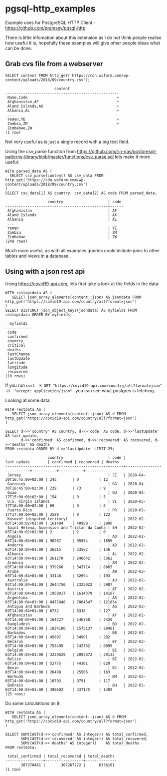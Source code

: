 # pgsql-http_examples
Example uses for PostgreSQL HTTP Client - https://github.com/pramsey/pgsql-http 

There is little infomation about this extension as I do not think people realise how useful it is, hopefully these examples will give other people ideas what can be done.


## Grab cvs file from a webserver

```
SELECT content FROM http_get('https://cdn.wsform.com/wp-content/uploads/2018/09/country.csv');
```
```
                      content                      
---------------------------------------------------
 Name,Code                                        +
 Afghanistan,AF                                   +
 Aland Islands,AX                                 +
 Albania,AL                                       +
 ...
 Yemen,YE                                         +
 Zambia,ZM                                        +
 Zimbabwe,ZW
(1 row)
```

Not very useful as is just a single record with a big text field.  

Using the csv_parse function from https://github.com/rin-nas/postgresql-patterns-library/blob/master/functions/csv_parse.sql lets make it more useful:

```
WITH parsed_data AS (
  SELECT csv_parse(content) AS csv_data FROM http_get('https://cdn.wsform.com/wp-content/uploads/2018/09/country.csv')
)
SELECT csv_data[1] AS country, csv_data[2] AS code FROM parsed_data;
```
```
                   country                    | code 
----------------------------------------------+------
 Afghanistan                                  | AF
 Aland Islands                                | AX
 Albania                                      | AL
 ...
 Yemen                                        | YE
 Zambia                                       | ZM
 Zimbabwe                                     | ZW
(249 rows)
```

Much more useful, as with all examples queries could include joins to other tables and views in a database.


## Using with a json rest api

Using https://covid19-api.com, lets first take a look at the fields in the data:

```
WITH restapidata AS (
   SELECT json_array_elements(content::json) AS jsondata FROM http_get('https://covid19-api.com/country/all?format=json')
)
SELECT DISTINCT json_object_keys(jsondata) AS myfields FROM restapidata ORDER BY myfields;
```
```
  myfields  
------------
 code
 confirmed
 country
 critical
 deaths
 lastChange
 lastUpdate
 latitude
 longitude
 recovered
(10 rows)
```

If you run  ```curl -X GET "https://covid19-api.com/country/all?format=json" -H  "accept: application/json" ``` you can see what postgres is fetching.


Looking at some data:

```
WITH restdata AS (
   SELECT json_array_elements(content::json) AS d FROM http_get('https://covid19-api.com/country/all?format=json')
)

SELECT d->>'country' AS country, d->>'code' AS code, d->>'lastUpdate' AS last_update,
       d->>'confirmed' AS confirmed, d->>'recovered' AS recovered, d->>'deaths' AS deaths
FROM restdata ORDER BY d->>'lastUpdate' LIMIT 25;
```
```
                   country                    | code |        last_update        | confirmed | recovered | deaths 
----------------------------------------------+------+---------------------------+-----------+-----------+--------
 Jersey                                       | JE   | 2020-04-30T16:45:00+02:00 | 245       | 0         | 12
 Guernsey                                     | GG   | 2020-04-30T16:45:00+02:00 | 239       | 73        | 9
 Guam                                         | GU   | 2020-05-17T15:00:00+02:00 | 154       | 0         | 5
 U.S. Virgin Islands                          | VI   | 2020-05-17T16:00:00+02:00 | 69        | 0         | 6
 Puerto Rico                                  | PR   | 2020-05-17T17:00:00+02:00 | 2589      | 0         | 122
 Kosovo* (disputed teritory)                  |      | 2022-02-03T14:00:02+01:00 | 161484    | 40989     | 2990
 Saint Helena, Ascension and Tristan da Cunha | SH   | 2022-02-03T14:00:02+01:00 | 2         | 2         | 0
 Angola                                       | AO   | 2022-02-03T14:00:04+01:00 | 98267     | 95554     | 1895
 Andorra                                      | AD   | 2022-02-03T14:00:04+01:00 | 36315     | 33562     | 146
 Albania                                      | AL   | 2022-02-03T14:00:04+01:00 | 261270    | 240642    | 3362
 Armenia                                      | AM   | 2022-02-03T14:00:04+01:00 | 379266    | 343714    | 8065
 Aruba                                        | AW   | 2022-02-03T14:00:04+01:00 | 33146     | 32694     | 193
 Australia                                    | AU   | 2022-02-03T14:00:04+01:00 | 2644750   | 2323022   | 3987
 Austria                                      | AT   | 2022-02-03T14:00:04+01:00 | 1959017   | 1614379   | 14167
 Argentina                                    | AR   | 2022-02-03T14:00:04+01:00 | 8472848   | 7864647   | 121834
 Antigua and Barbuda                          | AG   | 2022-02-03T14:00:04+01:00 | 6732      | 6318      | 127
 Afghanistan                                  | AF   | 2022-02-03T14:00:04+01:00 | 164727    | 146768    | 7420
 Bangladesh                                   | BD   | 2022-02-03T14:00:04+01:00 | 1824180   | 1575137   | 28461
 Barbados                                     | BB   | 2022-02-03T14:00:04+01:00 | 45897     | 34901     | 282
 Belarus                                      | BY   | 2022-02-03T14:00:04+01:00 | 753495    | 742762    | 6099
 Belgium                                      | BE   | 2022-02-03T14:00:04+01:00 | 3229629   | 2095872   | 29132
 Belize                                       | BZ   | 2022-02-03T14:00:04+01:00 | 52775     | 44161     | 629
 Benin                                        | BJ   | 2022-02-03T14:00:04+01:00 | 26498     | 25506     | 163
 Bermuda                                      | BM   | 2022-02-03T14:00:04+01:00 | 10793     | 9751      | 117
 Bahrain                                      | BH   | 2022-02-03T14:00:04+01:00 | 390602    | 337175    | 1409
(25 rows)
```

Do some calculations on it:

```
WITH restdata AS (
   SELECT json_array_elements(content::json) AS d FROM http_get('https://covid19-api.com/country/all?format=json')
)

SELECT SUM(CAST(d->>'confirmed' AS integer)) AS total_confirmed, 
       SUM(CAST(d->>'recovered' AS integer)) AS total_recovered, 
       SUM(CAST(d->>'deaths' AS integer))    AS total_deaths
FROM restdata;
```
```
 total_confirmed | total_recovered | total_deaths 
-----------------+-----------------+--------------
       387378481 |       307267272 |      6336161
(1 row)
```

